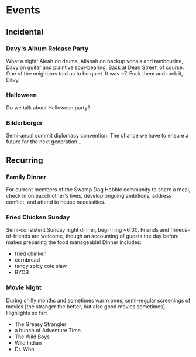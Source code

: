 # Events

## Incidental

### Davy's Album Release Party

What a night! Aleah on drums, Allanah on backup vocals and tambourine, Davy on guitar and plaintive soul-bearing. Back at Dean Street, of course. One of the neighbors told us to be quiet. It was ~7. Fuck them and rock it, Davy.

### Halloween

Do we talk about Halloween party?

### Bilderberger

Semi-anual summit diplomacy convention. The chance we have to ensure a future for the next generation...

## Recurring

### Family Dinner

For current members of the Swamp Dog Hobble community to share a meal, check in on eacch other's lives, develop ongoing ambitions, address conflict, and attend to house necessities.

### Fried Chicken Sunday

Semi-consistent Sunday night dinner, beginning ~6:30. Friends and frineds-of-friends are welcome, though an accounting of guests the day before makes preparing the food manageable!
Dinner includes:

+ fried chinken
+ cornbread
+ tangy spicy cole slaw
+ BYOB

### Movie Night

During chilly months and sometimes warm ones, semi-regular screenings of movies [the stranger the better, but also good movies sometimes]. Highlights so far:

+ The Greasy Strangler
+ a bunch of Adventure Time
+ The Wild Boys
+ Wild Indian
+ Dr. Who
